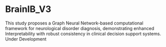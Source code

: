 # BrainIB_V3
This study proposes a Graph Neural Network-based computational framework for neurological disorder diagnosis, demonstrating enhanced Interpretability with robust consistency in clinical decision support systems.
Under Development
